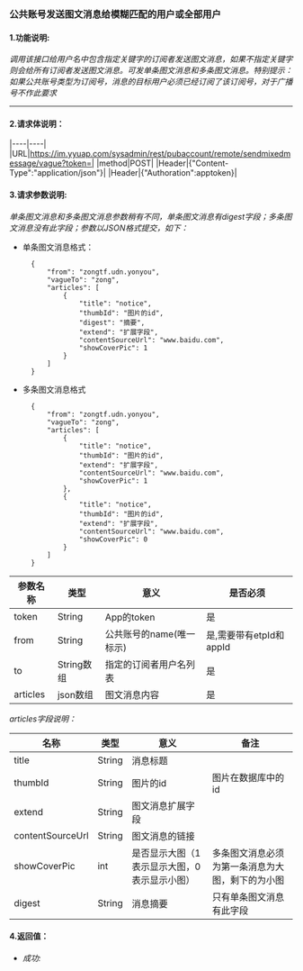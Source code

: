 ### 公共账号发送图文消息给模糊匹配的用户或全部用户

#### 1.功能说明:
*调用该接口给用户名中包含指定关键字的订阅者发送图文消息，如果不指定关键字则会给所有订阅者发送图文消息。可发单条图文消息和多条图文消息。特别提示：如果公共账号类型为订阅号，消息的目标用户必须已经订阅了该订阅号，对于广播号不作此要求*
***

#### 2.请求体说明：

|----|----|
|URL|https://im.yyuap.com/sysadmin/rest/pubaccount/remote/sendmixedmessage/vague?token=|
|method|POST|
|Header|{"Content-Type":"application/json"}|
|Header|{"Authoration":apptoken}|

#### 3.请求参数说明:

*单条图文消息和多条图文消息参数稍有不同，单条图文消息有digest字段；多条图文消息没有此字段；参数以JSON格式提交，如下：*

- 单条图文消息格式：

		{
			"from": "zongtf.udn.yonyou",
			"vagueTo": "zong",
			"articles": [
				{
					"title": "notice",
					"thumbId": "图片的id",
					"digest": "摘要",
					"extend": "扩展字段",
					"contentSourceUrl": "www.baidu.com",
					"showCoverPic": 1
				}
			]
		}	


- 多条图文消息格式


		{
			"from": "zongtf.udn.yonyou",
			"vagueTo": "zong",
			"articles": [
				{
					"title": "notice",
					"thumbId": "图片的id",
					"extend": "扩展字段",
					"contentSourceUrl": "www.baidu.com",
					"showCoverPic": 1
				},
				{
					"title": "notice",
					"thumbId": "图片的id",
					"extend": "扩展字段",
					"contentSourceUrl": "www.baidu.com",
					"showCoverPic": 0
				}
			]
		}


|参数名称|类型|意义|是否必须|
|----|----|----|----|
|token|String|App的token|是|
|from|String|公共账号的name(唯一标示)|是,需要带有etpId和appId|
|to|String数组|指定的订阅者用户名列表|是|
|articles|json数组|图文消息内容|是|

*articles字段说明：*

|名称|类型|意义|备注|
|----|----|----|----|
|title|String|消息标题||
|thumbId|String|图片的id|图片在数据库中的id|
|extend|String|图文消息扩展字段||
|contentSourceUrl|String|图文消息的链接||
|showCoverPic|int|是否显示大图（1表示显示大图，0表示显示小图）|多条图文消息必须为第一条消息为大图，剩下的为小图|
|digest|String|消息摘要|只有单条图文消息有此字段|

#### 4.返回值：

- *成功:*

	